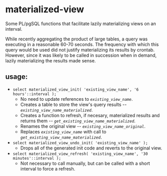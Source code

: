 materialized-view
=================

Some PL/pgSQL functions that facilitate lazily materializing views on an interval.

While recently aggregating the product of large tables, a query was executing in a reasonable 60-70 seconds. The frequency with which this query would be used did not justify materializing its results by crontab. However, since it was likely to be called in succession when in demand, lazily materializing the results made sense.

usage:
------

* `select materialized_view_init( 'existing_view_name', '6 hours'::interval );`
    - No need to update references to *`existing_view_name`*.
    - Creates a table to store the view's query results -- *`existing_view_name_materialized`*.
    - Creates a function to refresh, if necesary, materialized results and returns them -- *`get_existing_view_name_materialized`*.
    - Renames the original view -- *`existing_view_name_original`*.
    - Replaces *`existing_view_name`* with call to *`get_existing_view_name_materialized`*.
* `select materialized_view_undo_init( 'existing_view_name' );`
    - Drops all of the generated init code and reverts to the original view.
* `select materialized_view_refresh( 'existing_view_name', '30 minutes'::interval );`
    - Not necessary to call manually, but can be called with a short interval to force a refresh.
